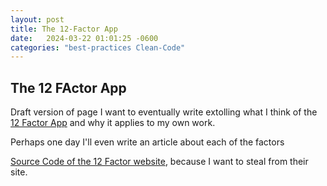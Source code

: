 ```yaml
---
layout: post
title: The 12-Factor App
date:   2024-03-22 01:01:25 -0600
categories: "best-practices Clean-Code"
---
```


## The 12 FActor App

Draft version of page I want to eventually write extolling what I think of the [12 Factor App](https://12factor.net) and why it applies to my own work.

Perhaps one day I'll even write an article about each of the factors

[Source Code of the 12 Factor website](https://github.com/heroku/12factor), because I want to steal from their site.
